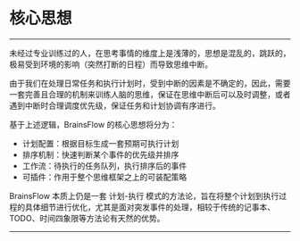 # 核心思想

****

未经过专业训练过的人，在思考事情的维度上是浅薄的，思想是混乱的，跳跃的，极易受到环境的影响（突然打断的日程）而导致思维中断。

由于我们在处理日常任务和执行计划时，受到中断的因素是不确定的，因此，需要一套完善且合理的机制来训练人脑的思维，保证在思维中断后可以及时调整，或者遇到中断时合理调度优先级，保证任务和计划协调有序进行。

基于上述逻辑，BrainsFlow 的核心思想将分为：

- 计划配置：根据目标生成一套预期可执行计划
- 排序机制：快速判断某个事件的优先级并排序
- 工作流：待执行的任务队列，执行排序后的事件
- 可插件：作用于整个思维框架之上的可装配策略

BrainsFlow 本质上仍是一套 计划-执行 模式的方法论，旨在将整个计划到执行过程的具体细节进行优化，尤其是面对突发事件的处理，相较于传统的记事本、TODO、时间四象限等方法论有天然的优势。

****



